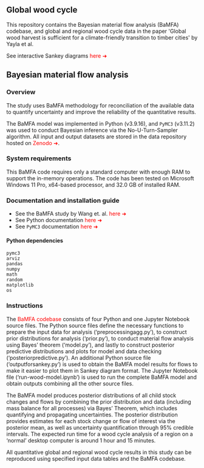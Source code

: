 ## Global wood cycle

This repository contains the Bayesian material flow analysis (BaMFA) codebase, and global and regional wood cycle data in the paper 'Global wood harvest is sufficient for a climate-friendly transition to timber cities' by Yayla et al.

See interactive Sankey diagrams <a href="https://alperenyayla.github.io/globalwoodcycle/" target="_blank" style=" text-decoration: none !important; color:red !important;">here &#10140;</a>

## Bayesian material flow analysis

### Overview

The study uses BaMFA methodology for reconciliation of the available data to quantify uncertainty and improve the reliability of the quantitative results.

The BaMFA model was implemented in Python (v3.9.16), and `PyMC3` (v3.11.2) was used to conduct Bayesian inference via the No-U-Turn-Sampler algorithm. All input and output datasets are stored in the data repository hosted on<a href="https://doi.org/10.5281/zenodo.10828213" target="_blank" style=" text-decoration: none !important; color:red !important;"> Zenodo &#10140;</a>.

### System requirements

This BaMFA code requires only a standard computer with enough RAM to support the in-memory operations. The code has been tested on Microsoft Windows 11 Pro, x64-based processor, and 32.0 GB of installed RAM.

### Documentation and installation guide

- See the BaMFA study by Wang et. al. <a href="https://doi.org/10.1111/jiec.13550" target="_blank" style=" text-decoration: none !important; color:red !important;">here &#10140;</a>
- See Python documentation <a href="https://docs.python.org/3/" target="_blank" style=" text-decoration: none !important; color:red !important;">here &#10140;</a>
- See `PyMC3` documentation <a href="https://pymc3-fork.readthedocs.io/en/latest/#" target="_blank" style=" text-decoration: none !important; color:red !important;">here &#10140;</a>

#### Python dependencies

```
pymc3
arviz
pandas
numpy
math
random
matplotlib
os
```

### Instructions

The <a href="https://github.com/alperenyayla/globalwoodcycle/tree/main/BaMFA" target="_blank" style=" text-decoration: none !important; color:red !important;">BaMFA codebase</a>  consists of four Python and one Jupyter Notebook source files. The Python source files define the necessary functions to prepare the input data for analysis (‘preprocessingagg.py’), to construct prior distributions for analysis (‘prior.py’), to conduct material flow analysis using Bayes’ theorem (‘model.py’), and lastly to construct posterior predictive distributions and plots for model and data checking (‘posteriorpredictive.py’). An additional Python source file (‘outputforsankey.py’) is used to obtain the BaMFA model results for flows to make it easier to plot them in Sankey diagram format. The Jupyter Notebook file (‘run-wood-model.ipynb’) is used to run the complete BaMFA model and obtain outputs combining all the other source files.

The BaMFA model produces posterior distributions of all child stock changes and flows by combining the prior distribution and data (including mass balance for all processes) via Bayes’ Theorem, which includes quantifying and propagating uncertainties. The posterior distribution provides estimates for each stock change or flow of interest via the posterior mean, as well as uncertainty quantification through 95% credible intervals. The expected run time for a wood cycle analysis of a region on a ‘normal’ desktop computer is around 1 hour and 15 minutes.

All quantitative global and regional wood cycle results in this study can be reproduced using specified input data tables and the BaMFA codebase.
